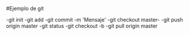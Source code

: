 #Ejemplo de git

-git init
-git add <archivo>
-git commit -m 'Mensaje'
-git checkout master-
-git push origin master
-git status
-git checkout -b <branch-name>
-git pull origin master



